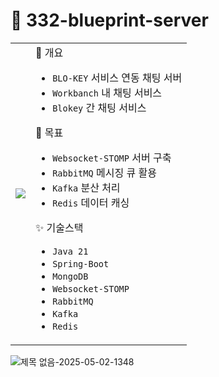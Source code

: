 # 📑 332-blueprint-server

<table>
  <tr>
    <td>
      <img src="https://github.com/user-attachments/assets/0877ac3f-a1a5-4ecd-bf51-5b4d0a0e7b48"/>     
    </td>
    <td>
      🔧 개요 <br>
      <ul>
        <li><code>BLO-KEY</code> 서비스 연동 채팅 서버</li>
        <li><code>Workbanch</code> 내 채팅 서비스</li>
        <li><code>Blokey</code> 간 채팅 서비스</li>
      </ul>
      🎈 목표 <br>
      <ul>
        <li><code>Websocket-STOMP</code> 서버 구축</li>
        <li><code>RabbitMQ</code> 메시징 큐 활용</li>
        <li><code>Kafka</code> 분산 처리</li>
        <li><code>Redis</code> 데이터 캐싱</li>
      </ul>
      ✨ 기술스택 <br>
      <ul>
        <li><code>Java 21</code></li>
        <li><code>Spring-Boot</code></li>
        <li><code>MongoDB</code></li>
        <li><code>Websocket-STOMP</code></li>
        <li><code>RabbitMQ</code></li>
        <li><code>Kafka</code></li>
        <li><code>Redis</code></li>
      </ul>
    </td>
  </tr>
</table>

![제목 없음-2025-05-02-1348](https://github.com/user-attachments/assets/0d975d30-d1a5-437c-8999-07c7ddd3d6bf)
